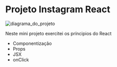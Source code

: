 <h1>Projeto Instagram React</h1>

<img src="./assets/img/diagrama_projeto.png" alt="diagrama_do_projeto"/>

<p>Neste mini projeto exercitei os príncipios do React</p>

<ul>
<li>Componentização</li>
<li>Props</li>
<li>JSX</li>
<li>onClick</li>
</ul>
